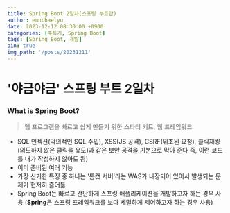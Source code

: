 ```yaml
---
title: Spring Boot 2일차(스프링 부트란)
author: eunchaelyu
date: 2023-12-12 08:30:00 +0900
categories: [주특기, Spring Boot]
tags: [Spring Boot, 개발]
pin: true
img_path: '/posts/20231211'
---
```


# '야금야금' 스프링 부트 2일차

### What is Spring Boot? 
> 웹 프로그램을 빠르고 쉽게 만들기 위한 스타터 키트, 웹 프레임워크
   
- SQL 인젝션(악의적인 SQL 주입), XSS(JS 공격), CSRF(위조된 요청), 클릭재킹(의도하지 않은 클릭을 유도)과 같은 보안 공격을 기본으로 막아 준다
  즉, 이런 코드를 내가 작성하지 않아도 됨)    
- 이미 준비된 여러 기능
- 가장 신기한 특징 중 하나는 '톰캣 서버'라는 WAS가 내장되어 있어서 발생되는 문제가 현저히 줄어듦
- Spring Boot는 빠르고 간단하게 스프링 애플리케이션을 개발하고자 하는 경우 사용  (**Spring**은 스프링 프레임워크를 보다 세밀하게 제어하고자 하는 경우 사용)






